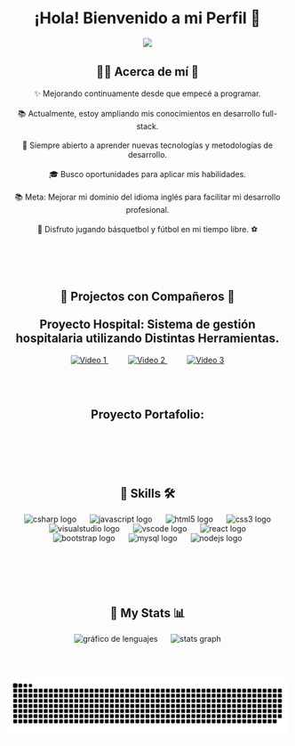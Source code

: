 <h1 align="center">¡Hola! Bienvenido a mi Perfil 👋</h1>

<p align="center">
  <img src="https://github.com/thompsonemerson/thompsonemerson/raw/master/cover-thompson.png" />
</p>



<h2 align="center">🙍‍♂️ Acerca de mí 🤔</h2>


<p align="center">
✨ Mejorando continuamente desde que empecé a programar.<br><br>
📚 Actualmente, estoy ampliando mis conocimientos en desarrollo full-stack.<br><br>
🌱 Siempre abierto a aprender nuevas tecnologías y metodologías de desarrollo.<br><br>
🎓 Busco oportunidades para aplicar mis habilidades.<br><br>
📚 Meta: Mejorar mi dominio del idioma inglés para facilitar mi desarrollo profesional.<br><br>
🏀 Disfruto jugando básquetbol y fútbol en mi tiempo libre. ⚽<br><br>
</p>



<br><br>

  <h2 align="center">👾 Projectos con Compañeros 🤝<br><br> Proyecto Hospital: Sistema de gestión hospitalaria utilizando Distintas Herramientas. </h2>
  

 <div align="center">
  <a href="https://www.youtube.com/watch?v=scNcEqjliuc" target="_blank"> 
    <img src="https://i.ytimg.com/vi/_txOOzTxxPg/maxresdefault.jpg" alt="Video 1" width="200" />
  </a>
  &nbsp;&nbsp;&nbsp;&nbsp;&nbsp;&nbsp;&nbsp;&nbsp;
     
  <a href="https://www.youtube.com/watch?v=bbZAnSNT04w" target="_blank">
    <img src="https://miro.medium.com/v2/resize:fit:1358/1*hAnowsPLNWKe7dsEjOkZrA.png" alt="Video 2" width="200" />
  </a>
  &nbsp;&nbsp;&nbsp;&nbsp;&nbsp;&nbsp;&nbsp;&nbsp;
     
  <a href="https://www.youtube.com/watch?v=bbZAnSNT04w" target="_blank">
    <img src="https://qiita-image-store.s3.ap-northeast-1.amazonaws.com/0/654025/92f64441-d321-dd43-7185-6ceda3e205a3.png" alt="Video 3" width="200" />
  </a>
</div>



<br><br>
<h2 align="center"> Proyecto Portafolio:</h2>


<br><br><br><br>

<h2 align="center"> 🔧 Skills 🛠</h2>

<div align="center">
  <img src="https://cdn.jsdelivr.net/gh/devicons/devicon/icons/csharp/csharp-original.svg" width="75" height="40" alt="csharp logo" style="margin: 0 10px;" />
  <img src="https://cdn.jsdelivr.net/gh/devicons/devicon/icons/javascript/javascript-original.svg" width="75" height="40" alt="javascript logo" style="margin: 0 10px;" />
  <img src="https://cdn.jsdelivr.net/gh/devicons/devicon/icons/html5/html5-original.svg" width="75" height="40" alt="html5 logo" style="margin: 0 10px;" />
  <img src="https://cdn.jsdelivr.net/gh/devicons/devicon/icons/css3/css3-original.svg" width="75" height="40" alt="css3 logo" style="margin: 0 10px;" />
  <img src="https://cdn.jsdelivr.net/gh/devicons/devicon/icons/visualstudio/visualstudio-plain.svg" width="75" height="40" alt="visualstudio logo" style="margin: 0 10px;" /> 
  <img src="https://cdn.jsdelivr.net/gh/devicons/devicon/icons/vscode/vscode-original.svg" width="75" height="40" alt="vscode logo" style="margin: 0 10px;" />
  <img src="https://cdn.jsdelivr.net/gh/devicons/devicon/icons/react/react-original.svg" width="75" height="40" alt="react logo" style="margin: 0 10px;" />
  <img src="https://cdn.jsdelivr.net/gh/devicons/devicon/icons/bootstrap/bootstrap-original.svg" width="75" height="40" alt="bootstrap logo" style="margin: 0 10px;" />
  <img src="https://skillicons.dev/icons?i=mysql" width="75" height="40" alt="mysql logo" style="margin: 0 10px;" />
  <img src="https://skillicons.dev/icons?i=nodejs" width="75" height="40" alt="nodejs logo" style="margin: 0 10px;" />
</div>

<br><br><br><br>


<h2 align="center"> 🧬 My Stats 📊</h2>

<div align="center">
  <img src="https://github-readme-stats.vercel.app/api/top-langs?username=Bruno-199&locale=en&hide_title=false&layout=compact&card_width=320&langs_count=5&theme=dracula&hide_border=false&order=2" height="150" alt="gráfico de lenguajes" />
  &nbsp;&nbsp;&nbsp;&nbsp;
  <img src="https://github-readme-stats.vercel.app/api?username=Bruno-199&hide_title=false&hide_rank=false&show_icons=true&include_all_commits=true&count_private=true&disable_animations=false&theme=dracula&locale=en&hide_border=false" height="150" alt="stats graph" />
</div>

<br><br>

<div align="center" >
<img src="https://raw.githubusercontent.com/Bruno-199/Bruno-199/output/snake.svg" alt="Snake animation" />
  
</div>




